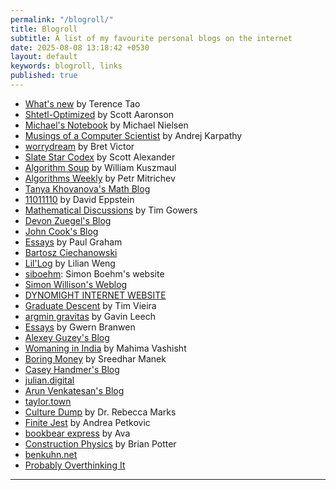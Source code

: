 ```yaml
---
permalink: "/blogroll/"
title: Blogroll
subtitle: A list of my favourite personal blogs on the internet
date: 2025-08-08 13:18:42 +0530
layout: default
keywords: blogroll, links
published: true
---
```


* [What's new](https://terrytao.wordpress.com/) by Terence Tao
* [Shtetl-Optimized](https://scottaaronson.blog/) by Scott Aaronson
* [Michael's Notebook](https://michaelnotebook.com/) by Michael Nielsen
* [Musings of a Computer Scientist](https://karpathy.github.io/) by Andrej Karpathy
* [worrydream](https://worrydream.com/) by Bret Victor
* [Slate Star Codex](https://slatestarcodex.com/) by Scott Alexander
* [Algorithm Soup](https://algorithmsoup.wordpress.com/) by William Kuszmaul
* [Algorithms Weekly](https://blog.mitrichev.ch/) by Petr Mitrichev
* [Tanya Khovanova's Math Blog](https://blog.tanyakhovanova.com/)
* [11011110](https://11011110.github.io/blog/) by David Eppstein
* [Mathematical Discussions](https://www.dpmms.cam.ac.uk/~wtg10/mathsindex.html) by Tim Gowers
* [Devon Zuegel's Blog](https://devonzuegel.com/)
* [John Cook's Blog](https://www.johndcook.com/blog/writing/)
* [Essays](https://paulgraham.com/articles.html) by Paul Graham
* [Bartosz Ciechanowski](https://ciechanow.ski/)
* [Lil'Log](https://lilianweng.github.io/) by Lilian Weng
* [siboehm](https://siboehm.com/): Simon Boehm's website
* [Simon Willison's Weblog](https://simonwillison.net/)
* [DYNOMIGHT INTERNET WEBSITE](https://dynomight.net/)
* [Graduate Descent](https://timvieira.github.io/blog) by Tim Vieira
* [argmin gravitas](https://www.gleech.org/) by Gavin Leech
* [Essays](https://gwern.net/) by Gwern Branwen
* [Alexey Guzey's Blog](https://guzey.com/)
* [Womaning in India](https://womaning.substack.com/) by Mahima Vashisht
* [Boring Money](https://boringmoney.in/) by Sreedhar Manek
* [Casey Handmer's Blog](https://caseyhandmer.wordpress.com/)
* [julian.digital](https://julian.digital/)
* [Arun Venkatesan's Blog](https://arun.is/blog/)
* [taylor.town](https://taylor.town/)
* [Culture Dump](https://culturedump.substack.com/) by Dr. Rebecca Marks
* [Finite Jest](https://andreapetkovic.substack.com/archive) by Andrea Petkovic
* [bookbear express](https://www.avabear.xyz/) by Ava
* [Construction Physics](https://www.construction-physics.com) by Brian Potter
* [benkuhn.net](https://www.benkuhn.net/)
* [Probably Overthinking It](https://allendowney.blogspot.com/)

---
